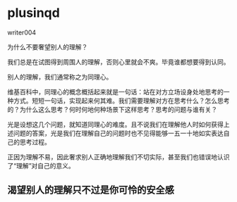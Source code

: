 # plusinqd
writer004

为什么不要奢望别人的理解？

我们总是在试图得到周围人的理解，否则心里就会不爽。毕竟谁都想要得到认同。

别人的理解，我们通常称之为同理心。

维基百科中，同理心的概念概括起来就是一句话：站在对方立场设身处地思考的一种方式。短短一句话，实现起来何其难。我们需要理解对方在思考什么？怎么思考的？为什么这么思考？何时何地何种场景下这样思考？思考的问题与谁有关？

光是设想这几个问题，就知道同理心的难度。且不说我们在理解他人时如何获得上述问题的答案，光是我们在理解自己的问题时也不见得能够一五一十地如实表达自己的思考过程。

正因为理解不易，因此奢求别人正确地理解我们不切实际，甚至我们也错误地认识了“理解”对自己的意义。

## 渴望别人的理解只不过是你可怜的安全感


